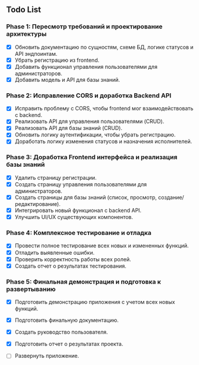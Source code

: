 ## Todo List

### Phase 1: Пересмотр требований и проектирование архитектуры
- [x] Обновить документацию по сущностям, схеме БД, логике статусов и API эндпоинтам.
- [x] Убрать регистрацию из frontend.
- [x] Добавить функционал управления пользователями для администраторов.
- [x] Добавить модель и API для базы знаний.

### Phase 2: Исправление CORS и доработка Backend API
- [x] Исправить проблему с CORS, чтобы frontend мог взаимодействовать с backend.
- [x] Реализовать API для управления пользователями (CRUD).
- [x] Реализовать API для базы знаний (CRUD).
- [x] Обновить логику аутентификации, чтобы убрать регистрацию.
- [x] Доработать логику изменения статусов и назначения исполнителей.

### Phase 3: Доработка Frontend интерфейса и реализация базы знаний
- [x] Удалить страницу регистрации.
- [x] Создать страницу управления пользователями для администраторов.
- [x] Создать страницы для базы знаний (список, просмотр, создание/редактирование).
- [x] Интегрировать новый функционал с backend API.
- [x] Улучшить UI/UX существующих компонентов.

### Phase 4: Комплексное тестирование и отладка
- [x] Провести полное тестирование всех новых и измененных функций.
- [x] Отладить выявленные ошибки.
- [x] Проверить корректность работы всех ролей.
- [x] Создать отчет о результатах тестирования.

### Phase 5: Финальная демонстрация и подготовка к развертыванию
- [x] Подготовить демонстрацию приложения с учетом всех новых функций.
- [x] Подготовить финальную документацию.
- [x] Создать руководство пользователя.
- [x] Подготовить отчет о результатах проекта.
- [ ] Развернуть приложение.


